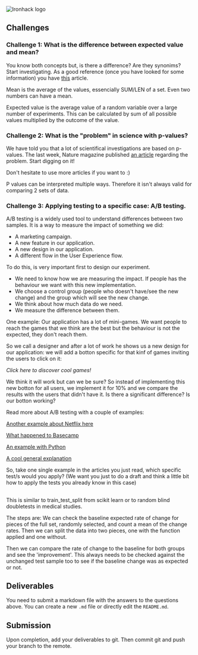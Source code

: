 ![Ironhack logo](https://i.imgur.com/1QgrNNw.png)


## Challenges

### Challenge 1: What is the difference between expected value and mean?
You know both concepts but, is there a difference? Are they synonims? Start investigating. 
As a good reference (once you have looked for some information) you have   [this](http://expected.news/value2) article.

Mean is the average of the values, essencially SUM/LEN of a set. Even two numbers can have a mean.

Expected value is the average value of a random variable over a large number of experiments.
This can be calculated by sum of all possible values multiplied by the outcome of the value.


### Challenge 2: What is the "problem" in science with p-values?
We have told you that a lot of scientifical investigations are based on p-values. The last week, Nature magazine published [an article](http://nature.social/statistical4) regarding the problem. Start digging on it!

Don't hesitate to use more articles if you want to :)

P values can be interpreted multiple ways. Therefore it isn't always valid for comparing 2 sets of data.


### Challenge 3: Applying testing to a specific case: A/B testing.
A/B testing is a widely used tool to understand differences between two samples. It is a way to measure the impact of something we did: 
* A marketing campaign.
* A new feature in our application. 
* A new design in our application.
* A different flow in the User Experience flow.

To do this, is very important first to design our experiment. 
* We need to know how we are measuring the impact. If people has the behaviour we want with this new implementation.
* We choose a control group (people who doesn't have/see the new change) and the group which will see the new change. 
* We think about how much data do we need.
* We measure the difference between them.

One example:
Our application has a lot of mini-games. We want people to reach the games that we think are the best but the behaviour is not the expected, they don't reach them.

So we call a designer and after a lot of work he shows us a new design for our application: we will add a botton specific for that kinf of games inviting the users to click on it:

*Click here to discover cool games!*

We think it will work but can we be sure? So instead of implementing this new botton for all users, we implement it for 10% and we compare the results with the users that didn't have it. Is there a significant difference? Is our botton working?

Read more about A/B testing with a couple of examples:

[Another example about Netflix here](http://select.video/artwork4)

[What happened to Basecamp](http://millions.social/tested7)

[An example with Python](http://math.social/tested3)

[A cool general explanation](http://arts.show/tested7)

So, take one single example in the articles you just read, which specific test/s would you apply? (We want you just to do a draft and think a little bit how to apply the tests you already know in this case)

## 

This is similar to train_test_split from scikit learn or to random blind doubletests in medical studies.

The steps are:
We can check the baseline expected rate of change for pieces of the full set, randomly selected, and count a mean of the change rates.
Then we can split the data into two pieces, one with the function applied and one without.

Then we can compare the rate of change to the baseline for both groups and see the 'improvement'.
This always needs to be checked against the unchanged test sample too to see if the baseline change was as expected or not.



## Deliverables
You need to submit a markdown file with the answers to the questions above. You can create a new `.md` file or directly edit the `README.md`.

## Submission
Upon completion, add your deliverables to git. Then commit git and push your branch to the remote.
